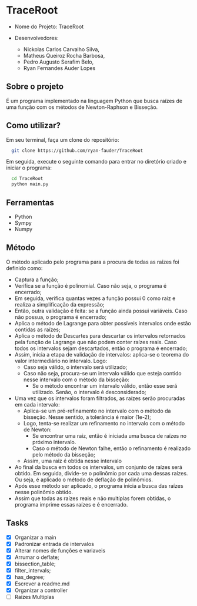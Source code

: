 # TraceRoot

- Nome do Projeto: TraceRoot

- Desenvolvedores:
  - Nickolas Carlos Carvalho Silva,
  - Matheus Queiroz Rocha Barbosa,
  - Pedro Augusto Serafim Belo,
  - Ryan Fernandes Auder Lopes

## Sobre o projeto

É um programa implementado na linguagem Python que busca raízes de uma função com os métodos de Newton-Raphson e Bisseção.

## Como utilizar?

Em seu terminal, faça um clone do repositório:

```bash
  git clone https://github.com/ryan-fauder/TraceRoot
```

Em seguida, execute o seguinte comando para entrar no diretório criado e iniciar o programa:

```bash
  cd TraceRoot
  python main.py
```

## Ferramentas

- Python
- Sympy
- Numpy

## Método

O método aplicado pelo programa para a procura de todas as raízes foi definido como:

- Captura a função;
- Verifica se a função é polinomial. Caso não seja, o programa é encerrado;
- Em seguida, verifica quantas vezes a função possui 0 como raiz e realiza a simplificação da expressão;
- Então, outra validação é feita: se a função ainda possui variáveis. Caso não possua, o programa é encerrado;
- Aplica o método de Lagrange para obter possíveis intervalos onde estão contidas as raízes;
- Aplica o método de Descartes para descartar os intervalos retornados pela função de Lagrange que não podem conter raízes reais. Caso todos os intervalos sejam descartados, então o programa é encerrado;
- Assim, inicia a etapa de validação de intervalos: aplica-se o teorema do valor intermediário no intervalo. Logo:
  - Caso seja válido, o intervalo será utilizado;
  - Caso não seja, procura-se um intervalo válido que esteja contido nesse intervalo com o método da bisseção:
    - Se o método encontrar um intervalo válido, então esse será utilizado. Senão, o intervalo é desconsiderado;
- Uma vez que os intervalos foram filtrados, as raízes serão procuradas em cada intervalo:
  - Aplica-se um pré-refinamento no intervalo com o método da bisseção. Nesse sentido, a tolerância é maior (1e-2);
  - Logo, tenta-se realizar um refinamento no intervalo com o método de Newton:
    - Se encontrar uma raiz, então é iniciada uma busca de raízes no próximo intervalo. 
    - Caso o método de Newton falhe, então o refinamento é realizado pelo método da bisseção;
  - Assim, uma raiz é obtida nesse intervalo
- Ao final da busca em todos os intervalos, um conjunto de raízes será obtido. Em seguida, divide-se o polinômio por cada uma dessas raízes. Ou seja, é aplicado o método de deflação de polinômios.
- Após esse método ser aplicado, o programa inicia a busca das raízes nesse polinômio obtido.
- Assim que todas as raízes reais e não multíplas forem obtidas, o programa imprime essas raízes e é encerrado.

## Tasks

- [X] Organizar a main
- [X] Padronizar entrada de intervalos
- [X] Alterar nomes de funções e variaveis
- [X] Arrumar o deflate;
- [X] bissection_table;
- [X] filter_intervals;
- [X] has_degree;
- [X] Escrever a readme.md
- [X] Organizar a controller
- [ ] Raizes Multiplas

